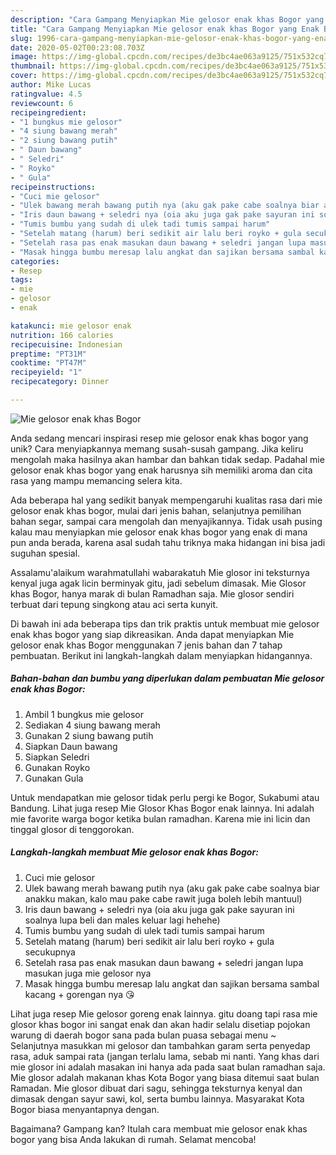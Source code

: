 ```yaml
---
description: "Cara Gampang Menyiapkan Mie gelosor enak khas Bogor yang Enak Banget"
title: "Cara Gampang Menyiapkan Mie gelosor enak khas Bogor yang Enak Banget"
slug: 1996-cara-gampang-menyiapkan-mie-gelosor-enak-khas-bogor-yang-enak-banget
date: 2020-05-02T00:23:08.703Z
image: https://img-global.cpcdn.com/recipes/de3bc4ae063a9125/751x532cq70/mie-gelosor-enak-khas-bogor-foto-resep-utama.jpg
thumbnail: https://img-global.cpcdn.com/recipes/de3bc4ae063a9125/751x532cq70/mie-gelosor-enak-khas-bogor-foto-resep-utama.jpg
cover: https://img-global.cpcdn.com/recipes/de3bc4ae063a9125/751x532cq70/mie-gelosor-enak-khas-bogor-foto-resep-utama.jpg
author: Mike Lucas
ratingvalue: 4.5
reviewcount: 6
recipeingredient:
- "1 bungkus mie gelosor"
- "4 siung bawang merah"
- "2 siung bawang putih"
- " Daun bawang"
- " Seledri"
- " Royko"
- " Gula"
recipeinstructions:
- "Cuci mie gelosor"
- "Ulek bawang merah bawang putih nya (aku gak pake cabe soalnya biar anakku makan, kalo mau pake cabe rawit juga boleh lebih mantuul)"
- "Iris daun bawang + seledri nya (oia aku juga gak pake sayuran ini soalnya lupa beli dan males keluar lagi hehehe)"
- "Tumis bumbu yang sudah di ulek tadi tumis sampai harum"
- "Setelah matang (harum) beri sedikit air lalu beri royko + gula secukupnya"
- "Setelah rasa pas enak masukan daun bawang + seledri jangan lupa masukan juga mie gelosor nya"
- "Masak hingga bumbu meresap lalu angkat dan sajikan bersama sambal kacang + gorengan nya 😘"
categories:
- Resep
tags:
- mie
- gelosor
- enak

katakunci: mie gelosor enak 
nutrition: 166 calories
recipecuisine: Indonesian
preptime: "PT31M"
cooktime: "PT47M"
recipeyield: "1"
recipecategory: Dinner

---
```



![Mie gelosor enak khas Bogor](https://img-global.cpcdn.com/recipes/de3bc4ae063a9125/751x532cq70/mie-gelosor-enak-khas-bogor-foto-resep-utama.jpg)

Anda sedang mencari inspirasi resep mie gelosor enak khas bogor yang unik? Cara menyiapkannya memang susah-susah gampang. Jika keliru mengolah maka hasilnya akan hambar dan bahkan tidak sedap. Padahal mie gelosor enak khas bogor yang enak harusnya sih memiliki aroma dan cita rasa yang mampu memancing selera kita.

Ada beberapa hal yang sedikit banyak mempengaruhi kualitas rasa dari mie gelosor enak khas bogor, mulai dari jenis bahan, selanjutnya pemilihan bahan segar, sampai cara mengolah dan menyajikannya. Tidak usah pusing kalau mau menyiapkan mie gelosor enak khas bogor yang enak di mana pun anda berada, karena asal sudah tahu triknya maka hidangan ini bisa jadi suguhan spesial.

Assalamu&#39;alaikum warahmatullahi wabarakatuh Mie glosor ini teksturnya kenyal juga agak licin berminyak gitu, jadi sebelum dimasak. Mie Glosor khas Bogor, hanya marak di bulan Ramadhan saja. Mie glosor sendiri terbuat dari tepung singkong atau aci serta kunyit.


Di bawah ini ada beberapa tips dan trik praktis untuk membuat mie gelosor enak khas bogor yang siap dikreasikan. Anda dapat menyiapkan Mie gelosor enak khas Bogor menggunakan 7 jenis bahan dan 7 tahap pembuatan. Berikut ini langkah-langkah dalam menyiapkan hidangannya.

<!--inarticleads1-->

##### Bahan-bahan dan bumbu yang diperlukan dalam pembuatan Mie gelosor enak khas Bogor:

1. Ambil 1 bungkus mie gelosor
1. Sediakan 4 siung bawang merah
1. Gunakan 2 siung bawang putih
1. Siapkan  Daun bawang
1. Siapkan  Seledri
1. Gunakan  Royko
1. Gunakan  Gula


Untuk mendapatkan mie gelosor tidak perlu pergi ke Bogor, Sukabumi atau Bandung. Lihat juga resep Mie Glosor Khas Bogor enak lainnya. Ini adalah mie favorite warga bogor ketika bulan ramadhan. Karena mie ini licin dan tinggal glosor di tenggorokan. 

<!--inarticleads2-->

##### Langkah-langkah membuat Mie gelosor enak khas Bogor:

1. Cuci mie gelosor
1. Ulek bawang merah bawang putih nya (aku gak pake cabe soalnya biar anakku makan, kalo mau pake cabe rawit juga boleh lebih mantuul)
1. Iris daun bawang + seledri nya (oia aku juga gak pake sayuran ini soalnya lupa beli dan males keluar lagi hehehe)
1. Tumis bumbu yang sudah di ulek tadi tumis sampai harum
1. Setelah matang (harum) beri sedikit air lalu beri royko + gula secukupnya
1. Setelah rasa pas enak masukan daun bawang + seledri jangan lupa masukan juga mie gelosor nya
1. Masak hingga bumbu meresap lalu angkat dan sajikan bersama sambal kacang + gorengan nya 😘


Lihat juga resep Mie gelosor goreng enak lainnya. gitu doang tapi rasa mie glosor khas bogor ini sangat enak dan akan hadir selalu disetiap pojokan warung di daerah bogor sana pada bulan puasa sebagai menu ~ Selanjutnya masukkan mi gelosor dan tambahkan garam serta penyedap rasa, aduk sampai rata (jangan terlalu lama, sebab mi nanti. Yang khas dari mie glosor ini adalah masakan ini hanya ada pada saat bulan ramadhan saja. Mie glosor adalah makanan khas Kota Bogor yang biasa ditemui saat bulan Ramadan. Mie glosor dibuat dari sagu, sehingga teksturnya kenyal dan dimasak dengan sayur sawi, kol, serta bumbu lainnya. Masyarakat Kota Bogor biasa menyantapnya dengan. 

Bagaimana? Gampang kan? Itulah cara membuat mie gelosor enak khas bogor yang bisa Anda lakukan di rumah. Selamat mencoba!

